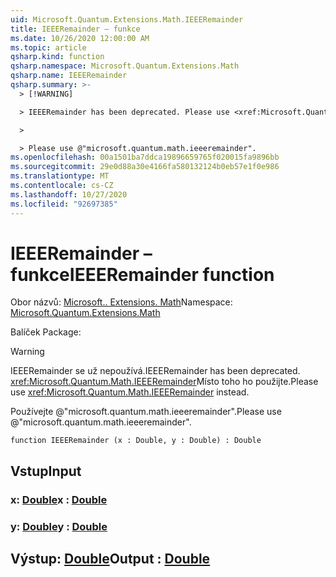 ```yaml
---
uid: Microsoft.Quantum.Extensions.Math.IEEERemainder
title: IEEERemainder – funkce
ms.date: 10/26/2020 12:00:00 AM
ms.topic: article
qsharp.kind: function
qsharp.namespace: Microsoft.Quantum.Extensions.Math
qsharp.name: IEEERemainder
qsharp.summary: >-
  > [!WARNING]

  > IEEERemainder has been deprecated. Please use <xref:Microsoft.Quantum.Math.IEEERemainder> instead.

  >

  > Please use @"microsoft.quantum.math.ieeeremainder".
ms.openlocfilehash: 00a1501ba7ddca19896659765f020015fa9896bb
ms.sourcegitcommit: 29e0d88a30e4166fa580132124b0eb57e1f0e986
ms.translationtype: MT
ms.contentlocale: cs-CZ
ms.lasthandoff: 10/27/2020
ms.locfileid: "92697385"
---
```

# <a name="ieeeremainder-function"></a><span data-ttu-id="9c253-102">IEEERemainder – funkce</span><span class="sxs-lookup"><span data-stu-id="9c253-102">IEEERemainder function</span></span>

<span data-ttu-id="9c253-103">Obor názvů: [Microsoft.. Extensions. Math](xref:Microsoft.Quantum.Extensions.Math)</span><span class="sxs-lookup"><span data-stu-id="9c253-103">Namespace: [Microsoft.Quantum.Extensions.Math](xref:Microsoft.Quantum.Extensions.Math)</span></span>

<span data-ttu-id="9c253-104">Balíček [](https://nuget.org/packages/)</span><span class="sxs-lookup"><span data-stu-id="9c253-104">Package: [](https://nuget.org/packages/)</span></span>


> [!WARNING]
> <span data-ttu-id="9c253-105">IEEERemainder se už nepoužívá.</span><span class="sxs-lookup"><span data-stu-id="9c253-105">IEEERemainder has been deprecated.</span></span> <span data-ttu-id="9c253-106"><xref:Microsoft.Quantum.Math.IEEERemainder>Místo toho ho použijte.</span><span class="sxs-lookup"><span data-stu-id="9c253-106">Please use <xref:Microsoft.Quantum.Math.IEEERemainder> instead.</span></span>
>
> <span data-ttu-id="9c253-107">Používejte @"microsoft.quantum.math.ieeeremainder".</span><span class="sxs-lookup"><span data-stu-id="9c253-107">Please use @"microsoft.quantum.math.ieeeremainder".</span></span>



```qsharp
function IEEERemainder (x : Double, y : Double) : Double
```


## <a name="input"></a><span data-ttu-id="9c253-108">Vstup</span><span class="sxs-lookup"><span data-stu-id="9c253-108">Input</span></span>

### <a name="x--double"></a><span data-ttu-id="9c253-109">x: [Double](xref:microsoft.quantum.lang-ref.double)</span><span class="sxs-lookup"><span data-stu-id="9c253-109">x : [Double](xref:microsoft.quantum.lang-ref.double)</span></span>




### <a name="y--double"></a><span data-ttu-id="9c253-110">y: [Double](xref:microsoft.quantum.lang-ref.double)</span><span class="sxs-lookup"><span data-stu-id="9c253-110">y : [Double](xref:microsoft.quantum.lang-ref.double)</span></span>





## <a name="output--double"></a><span data-ttu-id="9c253-111">Výstup: [Double](xref:microsoft.quantum.lang-ref.double)</span><span class="sxs-lookup"><span data-stu-id="9c253-111">Output : [Double](xref:microsoft.quantum.lang-ref.double)</span></span>

